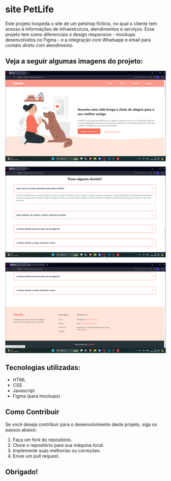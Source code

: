 # site PetLife

Este projeto hospeda o site de um petshop fictício, no qual o cliente tem acesso à informações de infraestrutura, atendimentos e serviços. Esse projeto tem como diferenciais o design responsivo - mockups desenvolvidos no Figma - e a integração com Whatsapp e email para contato direto com atendimento.

## Veja a seguir algumas imagens do projeto:

![Tela de início](imagens/readme-files/landing.png)

![Boxes responsivas](imagens/readme-files/features.png)

![Rodapé com integração básica Whatsapp e Email](imagens/readme-files/contacts.png)

## Tecnologias utilizadas:
- HTML
- CSS
- Javascript
- Figma (para mockups)

## Como Contribuir

Se você deseja contribuir para o desenvolvimento deste projeto, siga os passos abaixo:

1. Faça um fork do repositório.
2. Clone o repositório para sua máquina local.
3. Implemente suas melhorias ou correções.
4. Envie um pull request.

## Obrigado!
